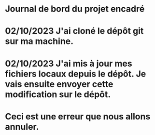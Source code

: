 # Journal de bord du projet encadré
# 02/10/2023 J'ai cloné le dépôt git sur ma machine.
# 02/10/2023 J'ai mis à jour mes fichiers locaux depuis le dépôt. Je vais ensuite envoyer cette modification sur le dépôt.
# Ceci est une erreur que nous allons annuler.